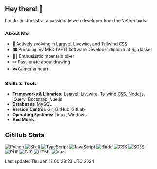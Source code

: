## Hey there! 👋

I'm Justin Jongstra, a passionate web developer from the Netherlands.

### About Me
- 🌱 Actively evolving in Laravel, Livewire, and Tailwind CSS
- 🎓 Pursuing my MBO (VET) Software Developer diploma at [Rijn IJssel](https://www.rijnijssel.nl/)
- 🚵‍♂️ Enthusiastic mountain biker
- ✏️ Passionate about drawing
- 🎮 Gamer at heart

### Skills & Tools
- **Frameworks & Libraries:** Laravel, Livewire, Tailwind CSS, Node.js, jQuery, Bootstrap, Vue.js
- **Databases:** MySQL
- **Version Control:** Git, GitHub, GitLab
- **Operating Systems:** Linux, Windows
- **And More...**

## GitHub Stats
![Python](https://img.shields.io/badge/Python-.19%25-blue)
![Shell](https://img.shields.io/badge/Shell-.09%25-blue)
![TypeScript](https://img.shields.io/badge/TypeScript-.01%25-blue)
![JavaScript](https://img.shields.io/badge/JavaScript-4.33%25-blue)
![Blade](https://img.shields.io/badge/Blade-25.64%25-blue)
![CSS](https://img.shields.io/badge/CSS-2.42%25-blue)
![SCSS](https://img.shields.io/badge/SCSS-3.01%25-blue)
![PHP](https://img.shields.io/badge/PHP-62.46%25-blue)
![EJS](https://img.shields.io/badge/EJS-.83%25-blue)
![HTML](https://img.shields.io/badge/HTML-.11%25-blue)
![Vue](https://img.shields.io/badge/Vue-.86%25-blue)

Last update: Thu Jan 18 00:28:23 UTC 2024

